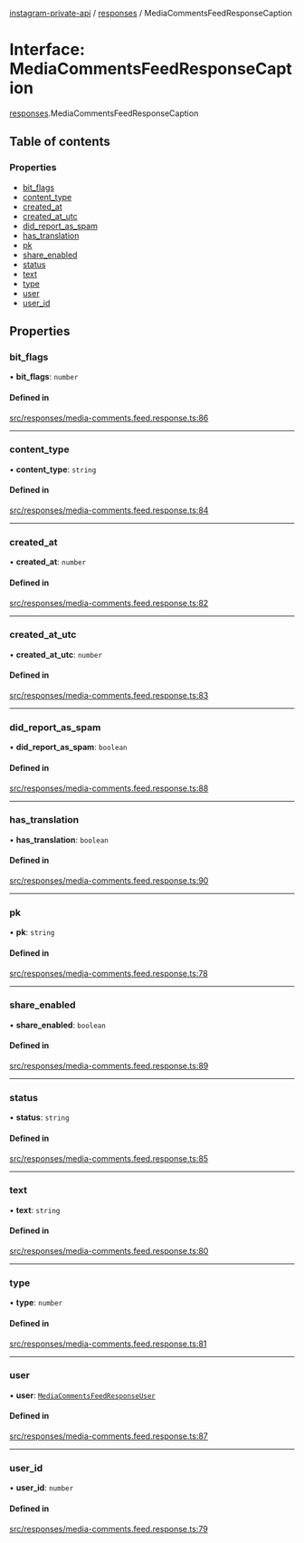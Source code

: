 [instagram-private-api](../../README.md) / [responses](../../modules/responses.md) / MediaCommentsFeedResponseCaption

# Interface: MediaCommentsFeedResponseCaption

[responses](../../modules/responses.md).MediaCommentsFeedResponseCaption

## Table of contents

### Properties

- [bit\_flags](MediaCommentsFeedResponseCaption.md#bit_flags)
- [content\_type](MediaCommentsFeedResponseCaption.md#content_type)
- [created\_at](MediaCommentsFeedResponseCaption.md#created_at)
- [created\_at\_utc](MediaCommentsFeedResponseCaption.md#created_at_utc)
- [did\_report\_as\_spam](MediaCommentsFeedResponseCaption.md#did_report_as_spam)
- [has\_translation](MediaCommentsFeedResponseCaption.md#has_translation)
- [pk](MediaCommentsFeedResponseCaption.md#pk)
- [share\_enabled](MediaCommentsFeedResponseCaption.md#share_enabled)
- [status](MediaCommentsFeedResponseCaption.md#status)
- [text](MediaCommentsFeedResponseCaption.md#text)
- [type](MediaCommentsFeedResponseCaption.md#type)
- [user](MediaCommentsFeedResponseCaption.md#user)
- [user\_id](MediaCommentsFeedResponseCaption.md#user_id)

## Properties

### bit\_flags

• **bit\_flags**: `number`

#### Defined in

[src/responses/media-comments.feed.response.ts:86](https://github.com/Nerixyz/instagram-private-api/blob/b3351b9/src/responses/media-comments.feed.response.ts#L86)

___

### content\_type

• **content\_type**: `string`

#### Defined in

[src/responses/media-comments.feed.response.ts:84](https://github.com/Nerixyz/instagram-private-api/blob/b3351b9/src/responses/media-comments.feed.response.ts#L84)

___

### created\_at

• **created\_at**: `number`

#### Defined in

[src/responses/media-comments.feed.response.ts:82](https://github.com/Nerixyz/instagram-private-api/blob/b3351b9/src/responses/media-comments.feed.response.ts#L82)

___

### created\_at\_utc

• **created\_at\_utc**: `number`

#### Defined in

[src/responses/media-comments.feed.response.ts:83](https://github.com/Nerixyz/instagram-private-api/blob/b3351b9/src/responses/media-comments.feed.response.ts#L83)

___

### did\_report\_as\_spam

• **did\_report\_as\_spam**: `boolean`

#### Defined in

[src/responses/media-comments.feed.response.ts:88](https://github.com/Nerixyz/instagram-private-api/blob/b3351b9/src/responses/media-comments.feed.response.ts#L88)

___

### has\_translation

• **has\_translation**: `boolean`

#### Defined in

[src/responses/media-comments.feed.response.ts:90](https://github.com/Nerixyz/instagram-private-api/blob/b3351b9/src/responses/media-comments.feed.response.ts#L90)

___

### pk

• **pk**: `string`

#### Defined in

[src/responses/media-comments.feed.response.ts:78](https://github.com/Nerixyz/instagram-private-api/blob/b3351b9/src/responses/media-comments.feed.response.ts#L78)

___

### share\_enabled

• **share\_enabled**: `boolean`

#### Defined in

[src/responses/media-comments.feed.response.ts:89](https://github.com/Nerixyz/instagram-private-api/blob/b3351b9/src/responses/media-comments.feed.response.ts#L89)

___

### status

• **status**: `string`

#### Defined in

[src/responses/media-comments.feed.response.ts:85](https://github.com/Nerixyz/instagram-private-api/blob/b3351b9/src/responses/media-comments.feed.response.ts#L85)

___

### text

• **text**: `string`

#### Defined in

[src/responses/media-comments.feed.response.ts:80](https://github.com/Nerixyz/instagram-private-api/blob/b3351b9/src/responses/media-comments.feed.response.ts#L80)

___

### type

• **type**: `number`

#### Defined in

[src/responses/media-comments.feed.response.ts:81](https://github.com/Nerixyz/instagram-private-api/blob/b3351b9/src/responses/media-comments.feed.response.ts#L81)

___

### user

• **user**: [`MediaCommentsFeedResponseUser`](MediaCommentsFeedResponseUser.md)

#### Defined in

[src/responses/media-comments.feed.response.ts:87](https://github.com/Nerixyz/instagram-private-api/blob/b3351b9/src/responses/media-comments.feed.response.ts#L87)

___

### user\_id

• **user\_id**: `number`

#### Defined in

[src/responses/media-comments.feed.response.ts:79](https://github.com/Nerixyz/instagram-private-api/blob/b3351b9/src/responses/media-comments.feed.response.ts#L79)
